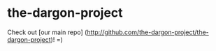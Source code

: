 the-dargon-project
==================

Check out [our main repo] (http://github.com/the-dargon-project/the-dargon-project)! =)
